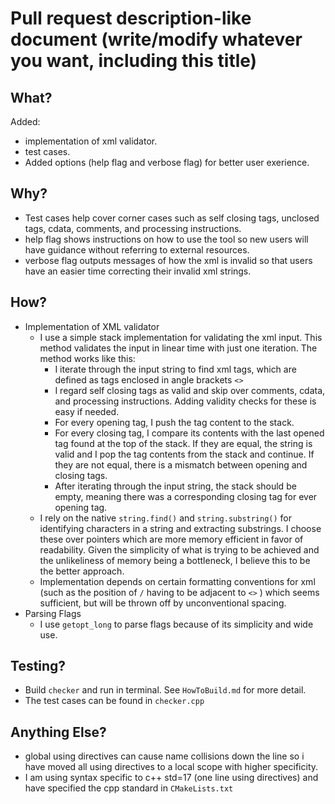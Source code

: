 # Pull request description-like document (write/modify whatever you want, including this title)

## What?

Added:

- implementation of xml validator.
- test cases.
- Added options (help flag and verbose flag) for better user exerience.

## Why?

- Test cases help cover corner cases such as self closing tags, unclosed tags, cdata, comments, and processing instructions.
- help flag shows instructions on how to use the tool so new users will have guidance without referring to external resources.
- verbose flag outputs messages of how the xml is invalid so that users have an easier time correcting their invalid xml strings.

## How?

- Implementation of XML validator
  - I use a simple stack implementation for validating the xml input. This method validates the input in linear time with just one iteration. The method works like this:
    - I iterate through the input string to find xml tags, which are defined as tags enclosed in angle brackets `<>`
    - I regard self closing tags as valid and skip over comments, cdata, and processing instructions. Adding validity checks for these is easy if needed.
    - For every opening tag, I push the tag content to the stack.
    - For every closing tag, I compare its contents with the last opened tag found at the top of the stack. If they are equal, the string is valid and I pop the tag contents from the stack and continue. If they are not equal, there is a mismatch between opening and closing tags.
    - After iterating through the input string, the stack should be empty, meaning there was a corresponding closing tag for ever opening tag.
  - I rely on the native `string.find()` and `string.substring()` for identifying characters in a string and extracting substrings. I choose these over pointers which are more memory efficient in favor of readability. Given the simplicity of what is trying to be achieved and the unlikeliness of memory being a bottleneck, I believe this to be the better approach.
  - Implementation depends on certain formatting conventions for xml (such as the position of `/` having to be adjacent to `<>` ) which seems sufficient, but will be thrown off by unconventional spacing.
- Parsing Flags
  - I use `getopt_long` to parse flags because of its simplicity and wide use.

## Testing?

- Build `checker` and run in terminal. See `HowToBuild.md` for more detail.
- The test cases can be found in `checker.cpp`

## Anything Else?

- global using directives can cause name collisions down the line so i have moved all using directives to a local scope with higher specificity.
- I am using syntax specific to c++ std=17 (one line using directives) and have specified the cpp standard in `CMakeLists.txt`
